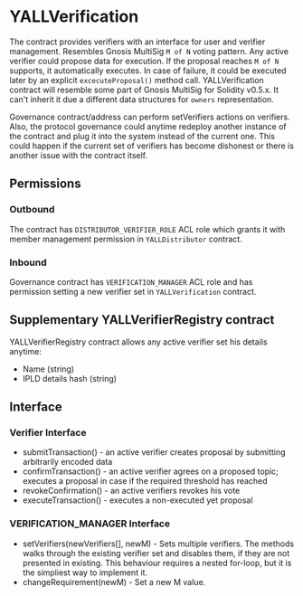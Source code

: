 # YALLVerification

The contract provides verifiers with an interface for user and verifier management. Resembles Gnosis MultiSig
`M of N` voting pattern. Any active verifier could propose data for execution. If the proposal reaches `M of N` supports, it automatically executes. In case of failure, it could be executed later by an explicit `excecuteProposal()` method call. YALLVerification contract will resemble some part of Gnosis MultiSig for Solidity v0.5.x. It can't inherit it due a different data structures for `owners` representation.

Governance contract/address can perform setVerifiers actions on verifiers. Also, the protocol governance could anytime redeploy another instance of the contract and plug it into the system instead of the current one. This could happen if the current set of verifiers has become dishonest or there is another issue with the contract itself.

## Permissions

### Outbound

The contract has `DISTRIBUTOR_VERIFIER_ROLE` ACL role which grants it with member management permission in `YALLDistributor` contract.

### Inbound

Governance contract has `VERIFICATION_MANAGER` ACL role and has permission setting a new verifier set in `YALLVerification` contract.

## Supplementary YALLVerifierRegistry contract

YALLVerifierRegistry contract allows any active verifier set his details anytime:

* Name (string)
* IPLD details hash (string)

## Interface

### Verifier Interface

* submitTransaction() - an active verifier creates proposal by submitting arbitrarily encoded data
* confirmTransaction() - an active verifier agrees on a proposed topic; executes a proposal in case if the required threshold has reached
* revokeConfirmation() - an active verifiers revokes his vote
* executeTransaction() - executes a non-executed yet proposal

### VERIFICATION_MANAGER Interface

* setVerifiers(newVerifiers[], newM) - Sets multiple verifiers. The methods walks through the existing verifier set and disables them, if they are not presented in existing. This behaviour requires a nested for-loop, but it is the simpliest way to implement it.
* changeRequirement(newM) - Set a new M value.
